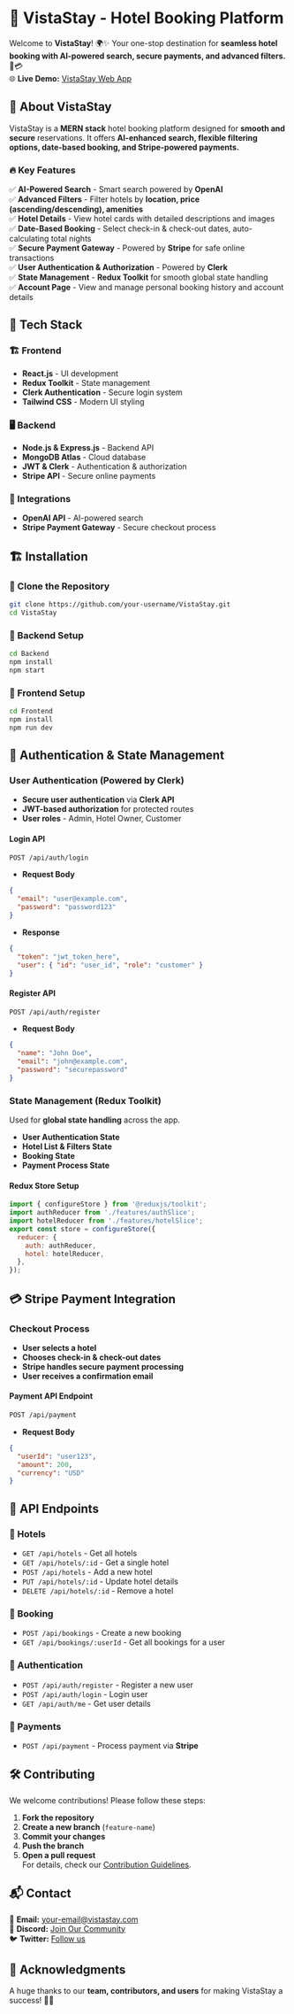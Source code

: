 # 🏨 VistaStay - Hotel Booking Platform
Welcome to **VistaStay**! 🌍✨ Your one-stop destination for **seamless hotel booking with AI-powered search, secure payments, and advanced filters.** 🏡💳  
🌐 **Live Demo:** [VistaStay Web App](https://hotelapp-vistastay-frontend-sharada.netlify.app/)  

## 📌 About VistaStay
VistaStay is a **MERN stack** hotel booking platform designed for **smooth and secure** reservations. It offers **AI-enhanced search, flexible filtering options, date-based booking, and Stripe-powered payments.**  

### 🔥 Key Features
✅ **AI-Powered Search** - Smart search powered by **OpenAI**  
✅ **Advanced Filters** - Filter hotels by **location, price (ascending/descending), amenities**  
✅ **Hotel Details** - View hotel cards with detailed descriptions and images  
✅ **Date-Based Booking** - Select check-in & check-out dates, auto-calculating total nights  
✅ **Secure Payment Gateway** - Powered by **Stripe** for safe online transactions  
✅ **User Authentication & Authorization** - Powered by **Clerk**  
✅ **State Management** - **Redux Toolkit** for smooth global state handling  
✅ **Account Page** - View and manage personal booking history and account details  

## 🚀 Tech Stack
### 🏗️ Frontend
- **React.js** - UI development  
- **Redux Toolkit** - State management  
- **Clerk Authentication** - Secure login system  
- **Tailwind CSS** - Modern UI styling  
### 🖥️ Backend
- **Node.js & Express.js** - Backend API  
- **MongoDB Atlas** - Cloud database  
- **JWT & Clerk** - Authentication & authorization  
- **Stripe API** - Secure online payments  
### 🔗 Integrations
- **OpenAI API** - AI-powered search  
- **Stripe Payment Gateway** - Secure checkout process  

## 🏗️ Installation
### 🔹 Clone the Repository
```sh
git clone https://github.com/your-username/VistaStay.git
cd VistaStay
```
### 🔹 Backend Setup
```sh
cd Backend
npm install
npm start
```
### 🔹 Frontend Setup
```sh
cd Frontend
npm install
npm run dev
```

## 🔐 Authentication & State Management
### **User Authentication** (Powered by **Clerk**)
- **Secure user authentication** via **Clerk API**  
- **JWT-based authorization** for protected routes  
- **User roles** - Admin, Hotel Owner, Customer  
#### **Login API**
```sh
POST /api/auth/login
```
- **Request Body**  
```json
{
  "email": "user@example.com",
  "password": "password123"
}
```
- **Response**  
```json
{
  "token": "jwt_token_here",
  "user": { "id": "user_id", "role": "customer" }
}
```
#### **Register API**
```sh
POST /api/auth/register
```
- **Request Body**  
```json
{
  "name": "John Doe",
  "email": "john@example.com",
  "password": "securepassword"
}
```

### **State Management (Redux Toolkit)**
Used for **global state handling** across the app.  
- **User Authentication State**  
- **Hotel List & Filters State**  
- **Booking State**  
- **Payment Process State**  
#### **Redux Store Setup**
```js
import { configureStore } from '@reduxjs/toolkit';
import authReducer from './features/authSlice';
import hotelReducer from './features/hotelSlice';
export const store = configureStore({
  reducer: {
    auth: authReducer,
    hotel: hotelReducer,
  },
});
```

## 💳 Stripe Payment Integration
### **Checkout Process**
- **User selects a hotel**  
- **Chooses check-in & check-out dates**  
- **Stripe handles secure payment processing**  
- **User receives a confirmation email**  
#### **Payment API Endpoint**
```sh
POST /api/payment
```
- **Request Body**  
```json
{
  "userId": "user123",
  "amount": 200,
  "currency": "USD"
}
```

## 📜 API Endpoints
### 🔹 Hotels
- `GET /api/hotels` - Get all hotels  
- `GET /api/hotels/:id` - Get a single hotel  
- `POST /api/hotels` - Add a new hotel  
- `PUT /api/hotels/:id` - Update hotel details  
- `DELETE /api/hotels/:id` - Remove a hotel  
### 🔹 Booking
- `POST /api/bookings` - Create a new booking  
- `GET /api/bookings/:userId` - Get all bookings for a user  
### 🔹 Authentication
- `POST /api/auth/register` - Register a new user  
- `POST /api/auth/login` - Login user  
- `GET /api/auth/me` - Get user details  
### 🔹 Payments
- `POST /api/payment` - Process payment via **Stripe**  

## 🛠️ Contributing
We welcome contributions! Please follow these steps:  
1. **Fork the repository**  
2. **Create a new branch** (`feature-name`)  
3. **Commit your changes**  
4. **Push the branch**  
5. **Open a pull request**  
For details, check our [Contribution Guidelines](https://github.com/your-org/VistaStay/blob/main/CONTRIBUTING.md).  

## 📬 Contact
📧 **Email:** [your-email@vistastay.com](mailto:your-email@vistastay.com)  
💬 **Discord:** [Join Our Community](https://discord.gg/your-invite)  
🐦 **Twitter:** [Follow us](https://twitter.com/VistaStay)  

## 🎉 Acknowledgments
A huge thanks to our **team, contributors, and users** for making VistaStay a success! 🚀🎊  
